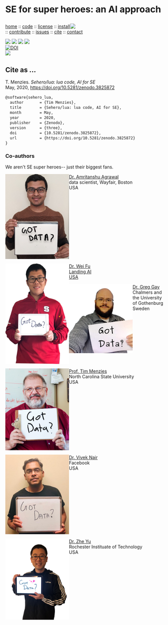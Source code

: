 <a class=sehero name=top> <h1> SE for super heroes: an AI approach
</h1> <img align=right width=300
src="https://cdn.pixabay.com/photo/2019/08/01/21/40/spiderman-4378357_1280.png"> <p> <a
href="https://github.com/sehero/lua/blob/master/README.md">home</a> :: <a
href="https://github.com/sehero/lua">code</a> :: <a
href="https://github.com/sehero/lua/blob/master/LICENSE">license</a> :: <a
href="https://github.com/sehero/lua/blob/master/INSTALL.md#top">install</a> :: <a
href="https://github.com/sehero/lua/blob/master/CODE_OF_CONDUCT.md#top">contribute</a> :: <a
href="https://github.com/sehero/lua/issues">issues</a> :: <a
href="https://github.com/sehero/lua/blob/master/CITATION.md#top">cite</a> :: <a
href="https://github.com/sehero/lua/blob/master/CONTACT.md#top">contact</a> </p><p> 
<img src="https://img.shields.io/badge/license-mit-red">   
<img src="https://img.shields.io/badge/language-lua-orange">    
<img src="https://img.shields.io/badge/purpose-ai,se-blueviolet">  
<img src="https://img.shields.io/badge/platform-mac,*nux-informational"><br>
<a href="https://zenodo.org/badge/latestdoi/263210595"><img src="https://zenodo.org/badge/263210595.svg" alt="DOI"></a><br>
<img src="https://travis-ci.org/sehero/src.svg?branch=master"><br>  
</p>


## Cite as ...

T. Menzies. 
_Sehero/lua: lua code, AI for SE_    
May, 2020, 
https://doi.org/10.5281/zenodo.3825872

```bitex
@software{sehero_lua,
  author       = {Tim Menzies},
  title        = {Sehero/lua: lua code, AI for SE},
  month        = May,
  year         = 2020,
  publisher    = {Zenodo},
  version      = {three},
  doi          = {10.5281/zenodo.3825872},
  url          = {https://doi.org/10.5281/zenodo.3825872}
}
```

### Co-authors

We aren't SE super heroes-- just their biggest fans.

<p>
<img align=left width=200 src="doc/etc/img/amrit.jpg">
<a href="https://www.amritanshu.us">Dr. Amritanshu Agrawal</a>
 <br> data scientist, Wayfair, Boston<br> USA
<br clear=all>

<p>
<img align=left width=200 src="doc/etc/img/weifu.jpg">
<a href="">Dr. Wei Fu<br> Landing AI<br> USA
<br clear=all>

<p>
<img align=left width=200 src="doc/etc/img/greggay.png">
<a href="https://greg4cr.github.io">Dr. Greg Gay</a><br> Chalmers and the University of Gothenburg<br> Sweden
<br clear=all>

<p>
<img align=left width=200 src="doc/etc/img/timmenzies.jpg">
<a href="http://menzies.us">Prof. Tim Menzies</a><br> North Carolina State University<br> USA 
<br clear=all>

<p>
<img align=left width=200 src="doc/etc/img/viveknair.jpg">
<a href="http://vivekaxl.github.io">Dr. Vivek Nair</a><br>  Facebook<br> USA
<br clear=all>

<p>
<img align=left width=200 src="doc/etc/img/zheyu.png">
<a href="http://azhe825.github.io">Dr. Zhe Yu</a><br> Rochester Instituate of Technology<br> USA
<br clear=all>
